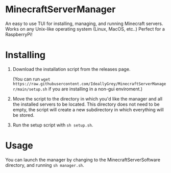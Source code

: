 # MinecraftServerManager
 
An easy to use TUI for installing, managing, and running Minecraft servers. Works on any Unix-like operating system (Linux, MacOS, etc..) Perfect for a RaspberryPi!

# Installing

1. Download the installation script from the releases page.

   (You can run `wget https://raw.githubusercontent.com/IdeallyGrey/MinecraftServerManager/main/setup.sh` if you are installing in a non-gui enviroment.)

3. Move the script to the directory in which you'd like the manager and all the installed servers to be located. This directory does not need to be empty, the script will create a new subdirectory in which everything will be stored.
4. Run the setup script with `sh setup.sh`.

# Usage

You can launch the manager by changing to the MinecraftServerSoftware directory, and running `sh manager.sh`.
